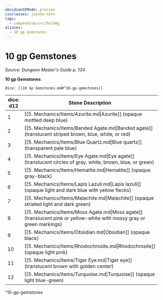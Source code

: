 ```yaml
---
obsidianUIMode: preview
cssclasses: json5e-note
tags:
  - compendium/src/5e/dmg
aliases:
  - 10 gp Gemstones
---
```

# 10 gp Gemstones
*Source: Dungeon Master's Guide p. 134* 

**10 gp Gemstones**

`dice: [[10 Gp Gemstones.md#^10-gp-gemstones]]`

| dice: d12 | Stone Description |
|-----------|-------------------|
| 1 | [[5. Mechanics/Items/Azurite.md\|Azurite]] (opaque mottled deep blue) |
| 2 | [[5. Mechanics/Items/Banded Agate.md\|Banded agate]] (translucent striped brown, blue, white, or red) |
| 3 | [[5. Mechanics/Items/Blue Quartz.md\|Blue quartz]] (transparent pale blue) |
| 4 | [[5. Mechanics/Items/Eye Agate.md\|Eye agate]] (translucent circles of gray, white, brown, blue, or green) |
| 5 | [[5. Mechanics/Items/Hematite.md\|Hematite]] (opaque gray-black) |
| 6 | [[5. Mechanics/Items/Lapis Lazuli.md\|Lapis lazuli]] (opaque light and dark blue with yellow flecks) |
| 7 | [[5. Mechanics/Items/Malachite.md\|Malachite]] (opaque striated light and dark green) |
| 8 | [[5. Mechanics/Items/Moss Agate.md\|Moss agate]] (translucent pink or yellow-white with mossy gray or green markings) |
| 9 | [[5. Mechanics/Items/Obsidian.md\|Obsidian]] (opaque black) |
| 10 | [[5. Mechanics/Items/Rhodochrosite.md\|Rhodochrosite]] (opaque light pink) |
| 11 | [[5. Mechanics/Items/Tiger Eye.md\|Tiger eye]] (translucent brown with golden center) |
| 12 | [[5. Mechanics/Items/Turquoise.md\|Turquoise]] (opaque light blue-green) |
^10-gp-gemstones
